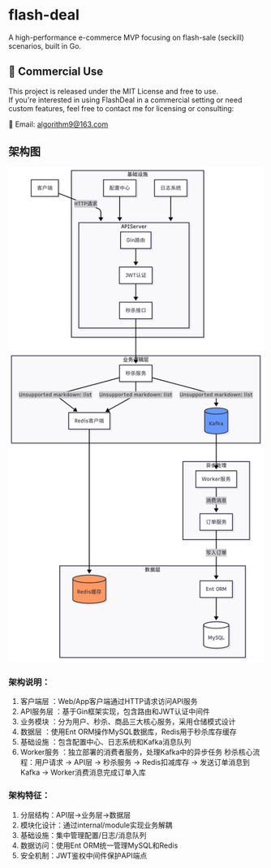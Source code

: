 # flash-deal
A high-performance e-commerce MVP focusing on flash-sale (seckill) scenarios, built in Go.

## 💼 Commercial Use

This project is released under the MIT License and free to use.  
If you're interested in using FlashDeal in a commercial setting or need custom features, feel free to contact me for licensing or consulting:

📧 Email: algorithm9@163.com

## 架构图
![system.png](system.png)

### 架构说明：

1. 客户端层 ：Web/App客户端通过HTTP请求访问API服务
2. API服务层 ：基于Gin框架实现，包含路由和JWT认证中间件
3. 业务模块 ：分为用户、秒杀、商品三大核心服务，采用仓储模式设计
4. 数据层 ：使用Ent ORM操作MySQL数据库，Redis用于秒杀库存缓存
5. 基础设施 ：包含配置中心、日志系统和Kafka消息队列
6. Worker服务 ：独立部署的消费者服务，处理Kafka中的异步任务
   秒杀核心流程：用户请求 → API层 → 秒杀服务 → Redis扣减库存 → 发送订单消息到Kafka → Worker消费消息完成订单入库

### 架构特征：

1. 分层结构：API层→业务层→数据层
2. 模块化设计：通过internal/module实现业务解耦
3. 基础设施：集中管理配置/日志/消息队列
4. 数据访问：使用Ent ORM统一管理MySQL和Redis
5. 安全机制：JWT鉴权中间件保护API端点